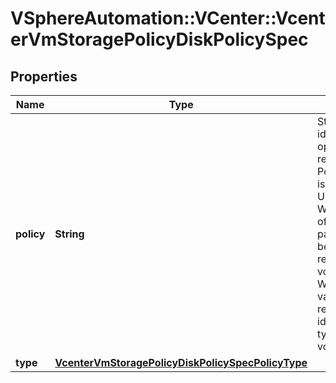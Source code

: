 # VSphereAutomation::VCenter::VcenterVmStoragePolicyDiskPolicySpec

## Properties
Name | Type | Description | Notes
------------ | ------------- | ------------- | -------------
**policy** | **String** | Storage Policy identification. This field is optional and it is only relevant when the value of Policy.DiskPolicySpec.type is USE_SPECIFIED_POLICY. When clients pass a value of this structure as a parameter, the field must be an identifier for the resource type: vcenter.StoragePolicy. When operations return a value of this structure as a result, the field will be an identifier for the resource type: vcenter.StoragePolicy. | [optional] 
**type** | [**VcenterVmStoragePolicyDiskPolicySpecPolicyType**](VcenterVmStoragePolicyDiskPolicySpecPolicyType.md) |  | 


